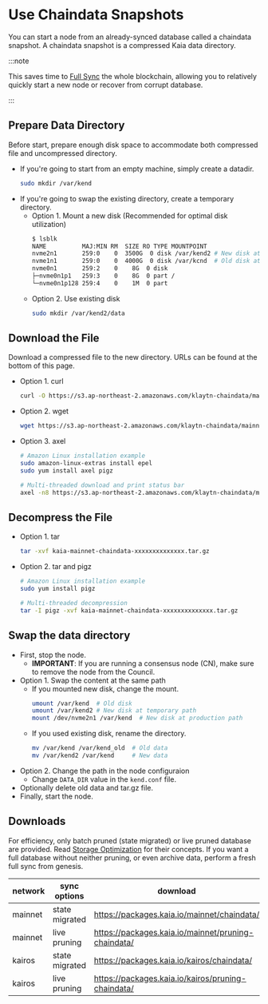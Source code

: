 # Use Chaindata Snapshots

You can start a node from an already-synced database called a chaindata snapshot. A chaindata snapshot is a compressed Kaia data directory.

:::note

This saves time to [Full Sync](../../learn/storage/block-sync.md#full-sync) the whole blockchain, allowing you to relatively quickly start a new node or recover from corrupt database.

:::

## Prepare Data Directory

Before start, prepare enough disk space to accommodate both compressed file and uncompressed directory.

- If you're going to start from an empty machine, simply create a datadir.
  ```sh
  sudo mkdir /var/kend
  ```
- If you're going to swap the existing directory, create a temporary directory.
  - Option 1. Mount a new disk (Recommended for optimal disk utilization)
    ```sh
    $ lsblk
    NAME          MAJ:MIN RM  SIZE RO TYPE MOUNTPOINT
    nvme2n1       259:0    0  3500G  0 disk /var/kend2 # New disk at temporary path
    nvme1n1       259:0    0  4000G  0 disk /var/kcnd  # Old disk at production path
    nvme0n1       259:2    0    8G  0 disk
    ├─nvme0n1p1   259:3    0    8G  0 part /
    └─nvme0n1p128 259:4    0    1M  0 part

    ```
  - Option 2. Use existing disk
    ```sh
    sudo mkdir /var/kend2/data
    ```

## Download the File

Download a compressed file to the new directory. URLs can be found at the bottom of this page.

- Option 1. curl
  ```sh
  curl -O https://s3.ap-northeast-2.amazonaws.com/klaytn-chaindata/mainnet/kaia-mainnet-chaindata-xxxxxxxxxxxxxx.tar.gz
  ```
- Option 2. wget
  ```sh
  wget https://s3.ap-northeast-2.amazonaws.com/klaytn-chaindata/mainnet/kaia-mainnet-chaindata-xxxxxxxxxxxxxx.tar.gz
  ```
- Option 3. axel
  ```sh
  # Amazon Linux installation example
  sudo amazon-linux-extras install epel
  sudo yum install axel pigz

  # Multi-threaded download and print status bar
  axel -n8 https://s3.ap-northeast-2.amazonaws.com/klaytn-chaindata/mainnet/kaia-mainnet-chaindata-xxxxxxxxxxxxxx.tar.gz | awk -W interactive '$0~/\[/{printf "%s'$'\r''", $0}'
  ```

## Decompress the File

- Option 1. tar
  ```sh
  tar -xvf kaia-mainnet-chaindata-xxxxxxxxxxxxxx.tar.gz
  ```
- Option 2. tar and pigz
  ```sh
  # Amazon Linux installation example
  sudo yum install pigz

  # Multi-threaded decompression
  tar -I pigz -xvf kaia-mainnet-chaindata-xxxxxxxxxxxxxx.tar.gz
  ```

## Swap the data directory

- First, stop the node.
  - **IMPORTANT**: If you are running a consensus node (CN), make sure to remove the node from the Council.
- Option 1. Swap the content at the same path
  - If you mounted new disk, change the mount.
    ```sh
    umount /var/kend  # Old disk
    umount /var/kend2 # New disk at temporary path
    mount /dev/nvme2n1 /var/kend  # New disk at production path
    ```
  - If you used existing disk, rename the directory.
    ```sh
    mv /var/kend /var/kend_old  # Old data
    mv /var/kend2 /var/kend     # New data
    ```
- Option 2. Change the path in the node configuraion
  - Change `DATA_DIR` value in the `kend.conf` file.
- Optionally delete old data and tar.gz file.
- Finally, start the node.

## Downloads

For efficiency, only batch pruned (state migrated) or live pruned database are provided. Read [Storage Optimization](../../learn/storage/state-pruning.md) for their concepts. If you want a full database without neither pruning, or even archive data, perform a fresh full sync from genesis.

| network | sync options | download |
|-|-|-|
| mainnet | state migrated | https://packages.kaia.io/mainnet/chaindata/ |
| mainnet | live pruning | https://packages.kaia.io/mainnet/pruning-chaindata/ |
| kairos | state migrated | https://packages.kaia.io/kairos/chaindata/ |
| kairos | live pruning | https://packages.kaia.io/kairos/pruning-chaindata/ |
